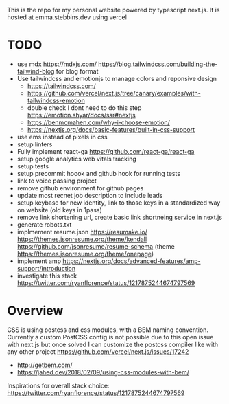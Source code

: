 This is the repo for my personal website powered by typescript next.js. It is hosted at emma.stebbins.dev using vercel

# TODO

- use mdx https://mdxjs.com/ https://blog.tailwindcss.com/building-the-tailwind-blog for blog format
- Use tailwindcss and emotionjs to manage colors and reponsive design
  - https://tailwindcss.com/
  - https://github.com/vercel/next.js/tree/canary/examples/with-tailwindcss-emotion
  - double check I dont need to do this step https://emotion.shyar/docs/ssr#nextjs
  - https://benmcmahen.com/why-i-choose-emotion/
  - https://nextjs.org/docs/basic-features/built-in-css-support
- use ems instead of pixels in css
- setup linters
- Fully implement react-ga https://github.com/react-ga/react-ga
- setup google analytics web vitals tracking
- setup tests
- setup precommit hoook and github hook for running tests
- link to voice passing project
- remove github environment for github pages
- update most recnet job description to include leads
- setup keybase for new identity, link to those keys in a standardized way on website (old keys in 1pass)
- remove link shortening url, create basic link shortneing service in next.js
- generate robots.txt
- implmement resume.json https://resumake.io/ https://themes.jsonresume.org/theme/kendall https://github.com/jsonresume/resume-schema (theme https://themes.jsonresume.org/theme/onepage)
- implement amp https://nextjs.org/docs/advanced-features/amp-support/introduction
- investigate this stack https://twitter.com/ryanflorence/status/1217875244674797569

# Overview

CSS is using postcss and css modules, with a BEM naming convention. Currently a custom PostCSS config is not possible due to this open issue with next.js but once solved I can customize the postcss compiler like with any other project https://github.com/vercel/next.js/issues/17242

- http://getbem.com/
- https://jahed.dev/2018/02/09/using-css-modules-with-bem/

Inspirations for overall stack choice: https://twitter.com/ryanflorence/status/1217875244674797569
